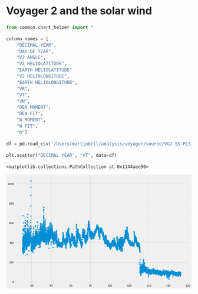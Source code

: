# Voyager 2 and the solar wind


```python
from common.chart_helper import *
```


```python
column_names = [
    "DECIMAL YEAR",
    "DAY OF YEAR",
    "V2 ANGLE",
    "V2 HELIOLATITUDE",
    "EARTH HELIOLATITUDE"
    "V2 HELIOLONGITUDE",
    "EARTH HELIOLONGITUDE",
    "VR",
    "VT",
    "VN",
    "DEN MOMENT",
    "DEN FIT",
    "W MOMENT",
    "W FIT",
    "R"]
```


```python
df = pd.read_csv('/Users/martinbell/analysis/voyager/source/VG2-SS-PLS-4-SUMM-1DAY-AVG-V1.0/DATA/2018_021_AUG.TAB', sep='\s+', header = None, names = column_names, index_col=False)
```


```python
plt.scatter("DECIMAL YEAR", "VT", data=df)
```




    <matplotlib.collections.PathCollection at 0x1144aee50>




![png](solar_wind_files/solar_wind_4_1.png)

